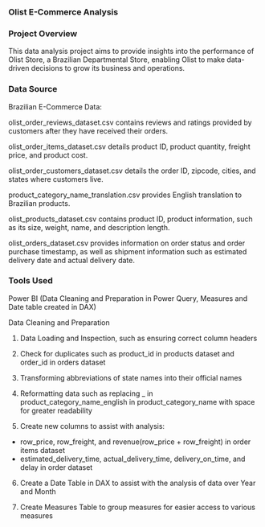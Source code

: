 ### Olist E-Commerce Analysis

### Project Overview

This data analysis project aims to provide insights into the performance of Olist Store, a Brazilian Departmental Store, enabling Olist to make data-driven decisions to grow its business and operations.

### Data Source
Brazilian E-Commerce Data: 

olist_order_reviews_dataset.csv contains reviews and ratings provided by customers after they have received their orders.

olist_order_items_dataset.csv details product ID, product quantity, freight price, and product cost.

olist_order_customers_dataset.csv details the order ID, zipcode, cities, and states where customers live.

product_category_name_translation.csv provides English translation to Brazilian products.

olist_products_dataset.csv contains product ID, product information, such as its size, weight, name, and description length.

olist_orders_dataset.csv provides information on order status and order purchase timestamp, as well as shipment information such as estimated delivery date and actual delivery date.

### Tools Used
Power BI (Data Cleaning and Preparation in Power Query, Measures and Date table created in DAX)

Data Cleaning and Preparation
1. Data Loading and Inspection, such as ensuring correct column headers
   
2. Check for duplicates such as product_id in products dataset and order_id in orders dataset
   
3. Transforming abbreviations of state names into their official names

4. Reformatting data such as replacing _ in product_category_name_english in product_category_name with space for greater readability
   
5. Create new columns to assist with analysis:
- row_price, row_freight, and revenue(row_price + row_freight) in order items dataset
- estimated_delivery_time, actual_delivery_time, delivery_on_time, and delay in order dataset
    
6. Create a Date Table in DAX to assist with the analysis of data over Year and Month

7. Create Measures Table to group measures for easier access to various measures
